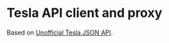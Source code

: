 # Tesla API client and proxy

Based on [Unofficial Tesla JSON API](https://tesla-api.timdorr.com/).


